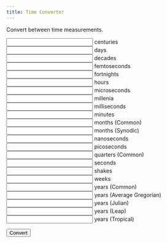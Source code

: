 ```yaml
---
title: Time Converter
---
```


<script type="text/javascript">
// regexes:
// ",? *
// to nil

// \(|\)|\&|,|'
// to nil

//  +
// to _

// ^
// to u_

// (.*)
// to <input name="\1" id="\1" tabindex="5" size="25">

  var u = {
  'defaultValue': [
    "seconds", 1
  ],
  'units': [
      ["centuries",                   "u_centuries", "",    3153600000],
      ["days",                        "u_days", "d",   86400],
      ["decades",                     "u_decades", "",    315360000],
      ["femtoseconds",                "u_femtoseconds", "fs",  1e-15],
      ["fortnights",                  "u_fortnights", "",    1209600],
      ["hours",                       "u_hours", "h",   3600],
      ["microseconds",                "u_microseconds", "μs",  1e-6],
      ["millenia",                    "u_millenia", "",    31536000000],
      ["milliseconds",                "u_milliseconds", "ms",  1e-3],
      ["minutes",                     "u_minutes", "min", 60],
      ["months (Common)",             "u_months_Common", "",    2628000],
      ["months (Synodic)",            "u_months_Synodic", "",    2551442.8896],
      ["nanoseconds",                 "u_nanoseconds", "ns",  1e-9],
      ["picoseconds",                 "u_picoseconds", "ps",  1e-12],
      ["quarters (Common)",           "u_quarters_Common", "",    7884000],
      ["seconds",                     "u_seconds", "s",   1],
      ["shakes",                      "u_shakes", "",    1e-8],
      ["weeks",                       "u_weeks", "",    604800],
      ["years (Common)",              "u_years_Common", "y",   31536000],
      ["years (Average Gregorian)",   "u_years_Average_Gregorian", "",    31556952],
      ["years (Julian)",              "u_years_Julian", "",    31557600],
      ["years (Leap)",                "u_years_Leap", "",    31622400],
      ["years (Tropical)",            "u_years_Tropical", "",    31556925.216]
    ]};

  var $id = document.getElementById.bind(document);
  var altMultiplier = {};
  var elements = {};
  var lastAssignedValue = null;
  var lastAssignedUnit = null;

  window.onload = function() {

    u.units.forEach(function(unit) {
      elements[unit[1]] = $id(unit[1]);
      altMultiplier[unit[1]] = unit[3];
    });

    Object.keys(elements).forEach(function(k) {
      elements[k].onkeypress = function(e) {
        setTimeout(function() { // setTimeout with 0 so we get the up-to-date field value
          console.log('typed');
          lastAssignedValue = elements[k].value * altMultiplier[k];
          lastAssignedUnit = k;
          console.log('value in meters ' + lastAssignedValue);
        }, 0);
      }
    });
    

    $id('gen').onclick = function() {

      if (lastAssignedValue !== null) {
        u.units.forEach(function(unit) {
          if (lastAssignedUnit !== unit[1]) {
            elements[unit[1]].value = lastAssignedValue / unit[3]; // divide or multiply here?
          }
        });
      }

    }
  };
</script>

Convert between time measurements.

<div id="finputs">
<input name="u_centuries" id="u_centuries" tabindex="5" size="25"> centuries<br>
<input name="u_days" id="u_days" tabindex="5" size="25"> days<br>
<input name="u_decades" id="u_decades" tabindex="5" size="25"> decades<br>
<input name="u_femtoseconds" id="u_femtoseconds" tabindex="5" size="25"> femtoseconds<br>
<input name="u_fortnights" id="u_fortnights" tabindex="5" size="25"> fortnights<br>
<input name="u_hours" id="u_hours" tabindex="5" size="25"> hours<br>
<input name="u_microseconds" id="u_microseconds" tabindex="5" size="25"> microseconds<br>
<input name="u_millenia" id="u_millenia" tabindex="5" size="25"> millenia<br>
<input name="u_milliseconds" id="u_milliseconds" tabindex="5" size="25"> milliseconds<br>
<input name="u_minutes" id="u_minutes" tabindex="5" size="25"> minutes<br>
<input name="u_months_Common" id="u_months_Common" tabindex="5" size="25"> months (Common)<br>
<input name="u_months_Synodic" id="u_months_Synodic" tabindex="5" size="25"> months (Synodic)<br>
<input name="u_nanoseconds" id="u_nanoseconds" tabindex="5" size="25"> nanoseconds<br>
<input name="u_picoseconds" id="u_picoseconds" tabindex="5" size="25"> picoseconds<br>
<input name="u_quarters_Common" id="u_quarters_Common" tabindex="5" size="25"> quarters (Common)<br>
<input name="u_seconds" id="u_seconds" tabindex="5" size="25"> seconds<br>
<input name="u_shakes" id="u_shakes" tabindex="5" size="25"> shakes<br>
<input name="u_weeks" id="u_weeks" tabindex="5" size="25"> weeks<br>
<input name="u_years_Common" id="u_years_Common" tabindex="5" size="25"> years (Common)<br>
<input name="u_years_Average_Gregorian" id="u_years_Average_Gregorian" tabindex="5" size="25"> years (Average Gregorian)<br>
<input name="u_years_Julian" id="u_years_Julian" tabindex="5" size="25"> years (Julian)<br>
<input name="u_years_Leap" id="u_years_Leap" tabindex="5" size="25"> years (Leap)<br>
<input name="u_years_Tropical" id="u_years_Tropical" tabindex="5" size="25"> years (Tropical)<br>
<p><input id="gen" class="genbtn" value="Convert" tabindex="4" type="submit"></p>
<div>